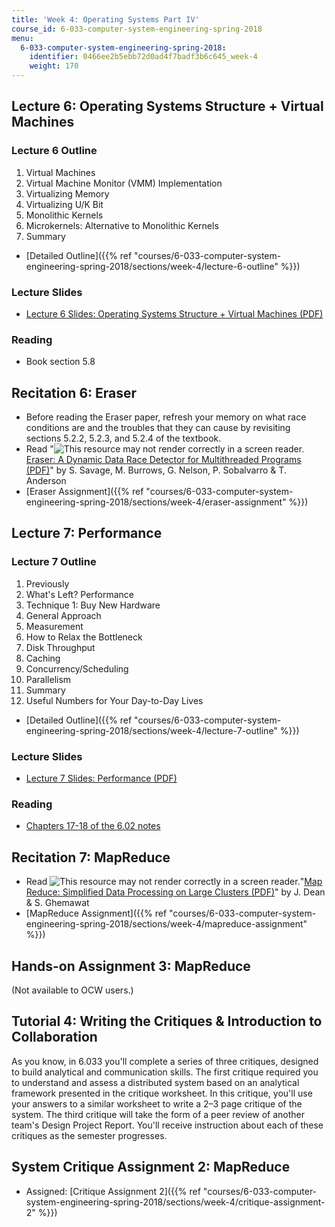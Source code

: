 ```yaml
---
title: 'Week 4: Operating Systems Part IV'
course_id: 6-033-computer-system-engineering-spring-2018
menu:
  6-033-computer-system-engineering-spring-2018:
    identifier: 0466ee2b5ebb72d0ad4f7badf3b6c645_week-4
    weight: 170
---
```

Lecture 6: Operating Systems Structure + Virtual Machines
---------------------------------------------------------

### Lecture 6 Outline

1.  Virtual Machines
2.  Virtual Machine Monitor (VMM) Implementation
3.  Virtualizing Memory
4.  Virtualizing U/K Bit
5.  Monolithic Kernels
6.  Microkernels: Alternative to Monolithic Kernels
7.  Summary

*   [Detailed Outline]({{% ref "courses/6-033-computer-system-engineering-spring-2018/sections/week-4/lecture-6-outline" %}})

### Lecture Slides

*   [Lecture 6 Slides: Operating Systems Structure + Virtual Machines (PDF)](https://open-learning-course-data-ci.s3.amazonaws.com/6-033-computer-system-engineering-spring-2018/d52fbcc8c6c3d30c6272c3d414618111_MIT6_033S18lec6.pdf)

### Reading

*   Book section 5.8

Recitation 6: Eraser
--------------------

*   Before reading the Eraser paper, refresh your memory on what race conditions are and the troubles that they can cause by revisiting sections 5.2.2, 5.2.3, and 5.2.4 of the textbook.
*   Read "![This resource may not render correctly in a screen reader.](/images/inacessible.gif)[Eraser: A Dynamic Data Race Detector for Multithreaded Programs (PDF)](http://www.cs.ucsd.edu/~savage/papers/Tocs97.pdf)" by S. Savage, M. Burrows, G. Nelson, P. Sobalvarro & T. Anderson
*   [Eraser Assignment]({{% ref "courses/6-033-computer-system-engineering-spring-2018/sections/week-4/eraser-assignment" %}})

Lecture 7: Performance
----------------------

### Lecture 7 Outline

1.  Previously
2.  What's Left? Performance
3.  Technique 1: Buy New Hardware
4.  General Approach
5.  Measurement
6.  How to Relax the Bottleneck
7.  Disk Throughput
8.  Caching
9.  Concurrency/Scheduling
10.  Parallelism
11.  Summary
12.  Useful Numbers for Your Day-to-Day Lives

*   [Detailed Outline]({{% ref "courses/6-033-computer-system-engineering-spring-2018/sections/week-4/lecture-7-outline" %}})

### Lecture Slides

*   [Lecture 7 Slides: Performance (PDF)](https://open-learning-course-data-ci.s3.amazonaws.com/6-033-computer-system-engineering-spring-2018/8b4a97276b4d8408a95798f794d9ac16_MIT6_033S18lec7.pdf)

### Reading

*   [Chapters 17-18 of the 6.02 notes](./resolveuid/43bcc3e8ea29e5d6f9ca9dfe5f636a71)

Recitation 7: MapReduce
-----------------------

*   Read ![This resource may not render correctly in a screen reader.](/images/inacessible.gif)"[Map Reduce: Simplified Data Processing on Large Clusters (PDF)](https://static.googleusercontent.com/media/research.google.com/en//archive/mapreduce-osdi04.pdf)" by J. Dean & S. Ghemawat
*   [MapReduce Assignment]({{% ref "courses/6-033-computer-system-engineering-spring-2018/sections/week-4/mapreduce-assignment" %}})

Hands-on Assignment 3: MapReduce
--------------------------------

(Not available to OCW users.)

Tutorial 4: Writing the Critiques & Introduction to Collaboration
-----------------------------------------------------------------

As you know, in 6.033 you'll complete a series of three critiques, designed to build analytical and communication skills. The first critique required you to understand and assess a distributed system based on an analytical framework presented in the critique worksheet. In this critique, you'll use your answers to a similar worksheet to write a 2–3 page critique of the system. The third critique will take the form of a peer review of another team's Design Project Report. You'll receive instruction about each of these critiques as the semester progresses.

System Critique Assignment 2: MapReduce
---------------------------------------

*   Assigned: [Critique Assignment 2]({{% ref "courses/6-033-computer-system-engineering-spring-2018/sections/week-4/critique-assignment-2" %}})